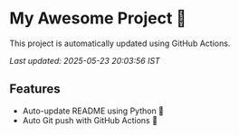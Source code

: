 # My Awesome Project 🚀

This project is automatically updated using GitHub Actions.

_Last updated: 2025-05-23 20:03:56 IST_

## Features
- Auto-update README using Python 🐍
- Auto Git push with GitHub Actions 🤖
